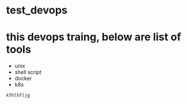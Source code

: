 # test_devops
 


# this devops traing, below are list of tools  

- unix
- shell script 
- docker
- k8s

```
kfhlhfljg
````

